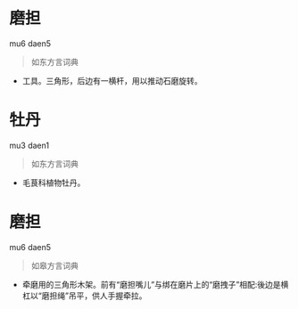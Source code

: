 # 磨担
mu6 daen5
> 如东方言词典
- 工具。三角形，后边有一横杆，用以推动石磨旋转。

# 牡丹
mu3 daen1
> 如东方言词典
- 毛茛科植物牡丹。

# 磨担
mu6 daen5
> 如皋方言词典
- 牵磨用的三角形木架。前有“磨担嘴儿”与绑在磨片上的“磨拽子”相配:後边是横杠以“磨担绳”吊平，供人手握牵拉。
